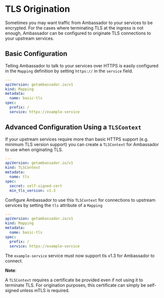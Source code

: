 # TLS Origination

Sometimes you may want traffic from Ambassador to your services to be encrypted. For the cases where terminating TLS at the ingress is not enough, Ambassador can be configured to originate TLS connections to your upstream services.

## Basic Configuration

Telling Ambassador to talk to your services over HTTPS is easily configured in the `Mapping` definition by setting `https://` in the `service` field.

```yaml
---
apiVersion: getambassador.io/v1
kind: Mapping
metadata:
  name: basic-tls
spec:
  prefix: /
  service: https://example-service
```

## Advanced Configuration Using a `TLSContext`

If your upstream services require more than basic HTTPS support (e.g. minimum TLS version support) you can create a `TLSContext` for Ambassador to use when originating TLS.

```yaml
---
apiVersion: getambassador.io/v1
kind: TLSContext
metadata:
  name: tls
spec:
  secret: self-signed-cert
  min_tls_version: v1.3
```

Configure Ambassador to use this `TLSContext` for connections to upstream services by setting the `tls` attribute of a `Mapping`

```yaml
---
apiVersion: getambassador.io/v1
kind: Mapping
metadata:
  name: basic-tls
spec:
  prefix: /
  service: https://example-service
```

The `example-service` service must now support tls v1.3 for Ambassador to connect.

**Note**: 

A `TLSContext` requires a certificate be provided even if not using it to terminate TLS. For origination purposes, this certificate can simply be self-signed unless mTLS is required.
